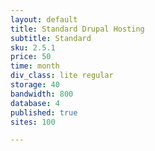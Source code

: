```yaml
---
layout: default
title: Standard Drupal Hosting
subtitle: Standard
sku: 2.5.1
price: 50
time: month
div_class: lite regular
storage: 40
bandwidth: 800
database: 4
published: true
sites: 100

---
```


